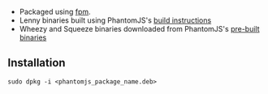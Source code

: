 - Packaged using [fpm](https://github.com/jordansissel/fpm).
- Lenny binaries built using PhantomJS's [build instructions](http://phantomjs.org/build.html)
- Wheezy and Squeeze binaries downloaded from PhantomJS's [pre-built binaries](http://phantomjs.org/download.html)

Installation
-----------
`sudo dpkg -i <phantomjs_package_name.deb>`
